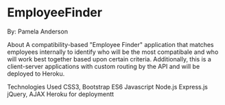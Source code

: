 # EmployeeFinder
By: Pamela Anderson

About
A compatibility-based "Employee Finder" application that matches employees internally to identify who will be the most compatibale and who will work best together based upon certain criteria.  Additionally, this is a client-server applications with custom routing by the API and will be deployed to Heroku.

Technologies Used
CSS3, Bootstrap
ES6 Javascript
Node.js
Express.js
jQuery, AJAX
Heroku for deploymentt
